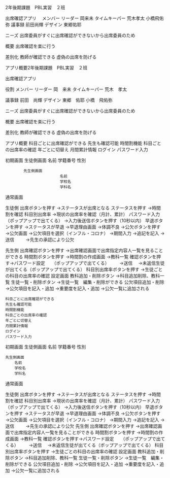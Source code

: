 2年後期課題　PBL実習　２班　

出席確認アプリ
　メンバー
リーダー	岡来未
タイムキーパー	荒木孝太
小橋飛佑弥
議事録		前田尚輝
デザイン	東郷佑耶

ニーズ
出席委員がすぐに出席確認ができないから出席委員のため

概要
出席確認を楽に行う

差別化
教師が確認できる
虚偽の出席を防げる

アプリ概要2年後期課題　PBL実習　２班　
 
出席確認アプリ

役割	メンバー
リーダー	岡　来未
タイムキーパー	荒木　孝太

議事録	前田　尚輝
デザイン	東郷　佑耶
	小橋　飛佑弥

ニーズ
出席委員がすぐに出席確認ができないから出席委員のため


概要
出席確認を楽に行う



差別化
教師が確認できる
虚偽の出席を防げる



アプリ概要
          	科目ごとに出席確認ができる
          	先生も確認可能
          	時間割機能
          	科目ごとの出席率の確認
          	年ごとに切替え
          	月間累計情報
          	ログイン
          	パスワード入力


 


初期画面
          	生徒側画面
                        	名前
                        	学籍番号
                        	性別
                        	
          	先生側画面
                        	名前
                        	学校名
                        	学科名

 
 
通常画面
 
生徒側
          	出席ボタンを押す
→ステータスが出席となる
          	ステータスを押す
→時間割を確認
          	科目別出席率
→現状の出席率を確認（月計、累計）
          	パスワード入力（ポップアップで出てくる）
→入力後送信ボタンを押す（10秒以内）
          	早退ボタンを押す
→ステータスが早退
→早退理由画面
→体調不良
→公欠ボタンを押す
→公欠画面
                        	          	→公欠項目を選択（インフル・コロナ）
                                      	→期間入力
                                      	→追記を記入
                                                    	→送信
                                                    	　　
→先生の承認により公欠

 




先生側
出席確認ボタンを押す
→出席確認画面で出席指定内容人一覧を見ることができる
時間割ボタンを押す
→時間割の作成画面
→教科一覧
確認ボタンを押す→パスワード設定　　（ポップアップで出てくる）
　　→送信　
→未返信生徒が出てくる（ポップアップで出てくる）
科目別出席率ボタンを押す
→生徒ごとの科目の出席率の確認
          	設定画面
          	          	教科追加・削除ボタン
                                      	→科目追加削除、教科一覧
          	          	生徒一覧・削除ボタン
→生徒一覧　編集・削除ができる
                        	公欠項目追加・削除
                                      	→公欠項目を記入・追加
                                      	→重要度を記入・追加
                                                    	→公欠一覧に追加される
  

	科目ごとに出席確認ができる
	先生も確認可能
	時間割機能
	科目ごとの出席率の確認
	年ごとに切替え
	月間累計情報
	ログイン
	パスワード入力
初期画面
	生徒側画面
		名前
		学籍番号
		性別
		
	先生側画面
		名前
		学校名
		学科名

通常画面

生徒側
	出席ボタンを押す
→ステータスが出席となる
	ステータスを押す
→時間割を確認
	科目別出席率
→現状の出席率を確認（月計、累計）
	パスワード入力（ポップアップで出てくる）
→入力後送信ボタンを押す（10秒以内）
	早退ボタンを押す
→ステータスが早退
→早退理由画面
→体調不良
→公欠ボタンを押す
→公欠画面
			→公欠項目を選択（インフル・コロナ）
			→期間入力
			→追記を記入
				→送信
				　　
→先生の承認により公欠
先生側
出席確認ボタンを押す
→出席確認画面で出席指定内容人一覧を見ることができる
時間割ボタンを押す
→時間割の作成画面
→教科一覧
確認ボタンを押す→パスワード設定　　（ポップアップで出てくる）
　　→送信　
→未返信生徒が出てくる（ポップアップで出てくる）
科目別出席率ボタンを押す
→生徒ごとの科目の出席率の確認
	設定画面
		教科追加・削除ボタン
			→科目追加削除、教科一覧
		生徒一覧・削除ボタン
→生徒一覧　編集・削除ができる
		公欠項目追加・削除
			→公欠項目を記入・追加
			→重要度を記入・追加
				→公欠一覧に追加される

